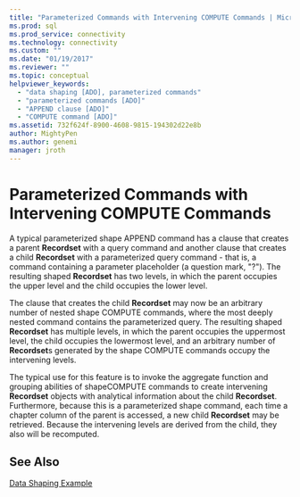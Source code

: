 ```yaml
---
title: "Parameterized Commands with Intervening COMPUTE Commands | Microsoft Docs"
ms.prod: sql
ms.prod_service: connectivity
ms.technology: connectivity
ms.custom: ""
ms.date: "01/19/2017"
ms.reviewer: ""
ms.topic: conceptual
helpviewer_keywords: 
  - "data shaping [ADO], parameterized commands"
  - "parameterized commands [ADO]"
  - "APPEND clause [ADO]"
  - "COMPUTE command [ADO]"
ms.assetid: 732f624f-8900-4608-9815-194302d22e8b
author: MightyPen
ms.author: genemi
manager: jroth
---
```

# Parameterized Commands with Intervening COMPUTE Commands
A typical parameterized shape APPEND command has a clause that creates a parent **Recordset** with a query command and another clause that creates a child **Recordset** with a parameterized query command - that is, a command containing a parameter placeholder (a question mark, "?"). The resulting shaped **Recordset** has two levels, in which the parent occupies the upper level and the child occupies the lower level.  
  
 The clause that creates the child **Recordset** may now be an arbitrary number of nested shape COMPUTE commands, where the most deeply nested command contains the parameterized query. The resulting shaped **Recordset** has multiple levels, in which the parent occupies the uppermost level, the child occupies the lowermost level, and an arbitrary number of **Recordset**s generated by the shape COMPUTE commands occupy the intervening levels.  
  
 The typical use for this feature is to invoke the aggregate function and grouping abilities of shapeCOMPUTE commands to create intervening **Recordset** objects with analytical information about the child **Recordset**. Furthermore, because this is a parameterized shape command, each time a chapter column of the parent is accessed, a new child **Recordset** may be retrieved. Because the intervening levels are derived from the child, they also will be recomputed.  
  
## See Also  
 [Data Shaping Example](../../../ado/guide/data/data-shaping-example.md)
